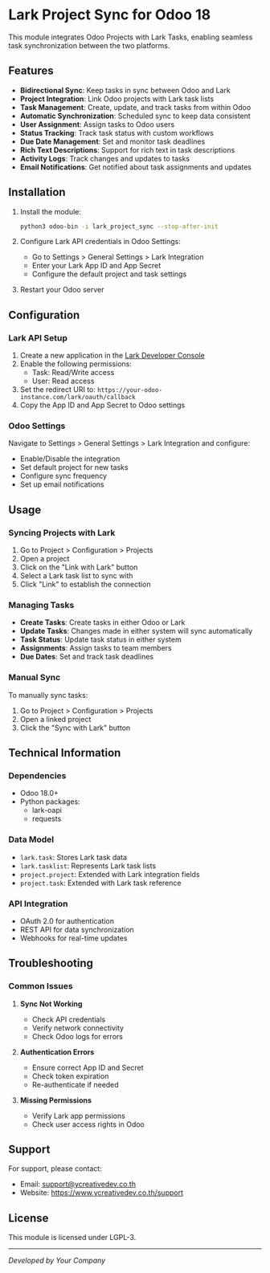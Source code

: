 # Lark Project Sync for Odoo 18

This module integrates Odoo Projects with Lark Tasks, enabling seamless task synchronization between the two platforms.

## Features

- **Bidirectional Sync**: Keep tasks in sync between Odoo and Lark
- **Project Integration**: Link Odoo projects with Lark task lists
- **Task Management**: Create, update, and track tasks from within Odoo
- **Automatic Synchronization**: Scheduled sync to keep data consistent
- **User Assignment**: Assign tasks to Odoo users
- **Status Tracking**: Track task status with custom workflows
- **Due Date Management**: Set and monitor task deadlines
- **Rich Text Descriptions**: Support for rich text in task descriptions
- **Activity Logs**: Track changes and updates to tasks
- **Email Notifications**: Get notified about task assignments and updates

## Installation

1. Install the module:
   ```bash
   python3 odoo-bin -i lark_project_sync --stop-after-init
   ```

2. Configure Lark API credentials in Odoo Settings:
   - Go to Settings > General Settings > Lark Integration
   - Enter your Lark App ID and App Secret
   - Configure the default project and task settings

3. Restart your Odoo server

## Configuration

### Lark API Setup
1. Create a new application in the [Lark Developer Console](https://open.larksuite.com/)
2. Enable the following permissions:
   - Task: Read/Write access
   - User: Read access
3. Set the redirect URI to: `https://your-odoo-instance.com/lark/oauth/callback`
4. Copy the App ID and App Secret to Odoo settings

### Odoo Settings
Navigate to Settings > General Settings > Lark Integration and configure:
- Enable/Disable the integration
- Set default project for new tasks
- Configure sync frequency
- Set up email notifications

## Usage

### Syncing Projects with Lark
1. Go to Project > Configuration > Projects
2. Open a project
3. Click on the "Link with Lark" button
4. Select a Lark task list to sync with
5. Click "Link" to establish the connection

### Managing Tasks
- **Create Tasks**: Create tasks in either Odoo or Lark
- **Update Tasks**: Changes made in either system will sync automatically
- **Task Status**: Update task status in either system
- **Assignments**: Assign tasks to team members
- **Due Dates**: Set and track task deadlines

### Manual Sync
To manually sync tasks:
1. Go to Project > Configuration > Projects
2. Open a linked project
3. Click the "Sync with Lark" button

## Technical Information

### Dependencies
- Odoo 18.0+
- Python packages:
  - lark-oapi
  - requests

### Data Model
- `lark.task`: Stores Lark task data
- `lark.tasklist`: Represents Lark task lists
- `project.project`: Extended with Lark integration fields
- `project.task`: Extended with Lark task reference

### API Integration
- OAuth 2.0 for authentication
- REST API for data synchronization
- Webhooks for real-time updates

## Troubleshooting

### Common Issues
1. **Sync Not Working**
   - Check API credentials
   - Verify network connectivity
   - Check Odoo logs for errors

2. **Authentication Errors**
   - Ensure correct App ID and Secret
   - Check token expiration
   - Re-authenticate if needed

3. **Missing Permissions**
   - Verify Lark app permissions
   - Check user access rights in Odoo

## Support

For support, please contact:
- Email: support@ycreativedev.co.th
- Website: https://www.ycreativedev.co.th/support

## License

This module is licensed under LGPL-3.

---
*Developed by Your Company*
